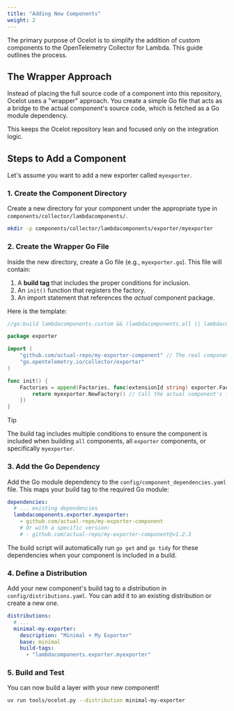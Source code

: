```yaml
---
title: "Adding New Components"
weight: 2
---
```


The primary purpose of Ocelot is to simplify the addition of custom components to the OpenTelemetry Collector for Lambda. This guide outlines the process.

## The Wrapper Approach

Instead of placing the full source code of a component into this repository, Ocelot uses a "wrapper" approach. You create a simple Go file that acts as a bridge to the actual component's source code, which is fetched as a Go module dependency.

This keeps the Ocelot repository lean and focused only on the integration logic.

## Steps to Add a Component

Let's assume you want to add a new exporter called `myexporter`.

### 1. Create the Component Directory

Create a new directory for your component under the appropriate type in `components/collector/lambdacomponents/`.

```bash
mkdir -p components/collector/lambdacomponents/exporter/myexporter
```

### 2. Create the Wrapper Go File

Inside the new directory, create a Go file (e.g., `myexporter.go`). This file will contain:
1.  A **build tag** that includes the proper conditions for inclusion.
2.  An `init()` function that registers the factory.
3.  An import statement that references the *actual* component package.

Here is the template:

```go
//go:build lambdacomponents.custom && (lambdacomponents.all || lambdacomponents.exporter.all || lambdacomponents.exporter.myexporter)

package exporter

import (
	"github.com/actual-repo/my-exporter-component" // The real component package
	"go.opentelemetry.io/collector/exporter"
)

func init() {
	Factories = append(Factories, func(extensionId string) exporter.Factory {
		return myexporter.NewFactory() // Call the actual component's factory
	})
}
```

> [!TIP]
> The build tag includes multiple conditions to ensure the component is included when building `all` components, all `exporter` components, or specifically `myexporter`.

### 3. Add the Go Dependency

Add the Go module dependency to the `config/component_dependencies.yaml` file. This maps your build tag to the required Go module:

```yaml
dependencies:
  # ... existing dependencies
  lambdacomponents.exporter.myexporter:
    - github.com/actual-repo/my-exporter-component
    # Or with a specific version:
    # - github.com/actual-repo/my-exporter-component@v1.2.3
```

The build script will automatically run `go get` and `go tidy` for these dependencies when your component is included in a build.

### 4. Define a Distribution

Add your new component's build tag to a distribution in `config/distributions.yaml`. You can add it to an existing distribution or create a new one.

```yaml
distributions:
  # ...
  minimal-my-exporter:
    description: "Minimal + My Exporter"
    base: minimal
    build-tags:
      - "lambdacomponents.exporter.myexporter"
```

### 5. Build and Test

You can now build a layer with your new component!

```bash
uv run tools/ocelot.py --distribution minimal-my-exporter
``` 